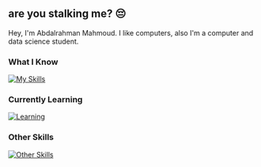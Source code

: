 are you stalking me? 😔
---
Hey, I'm Abdalrahman Mahmoud. I like computers, also I'm a computer and data science student.

### What I Know
[![My Skills](https://skillicons.dev/icons?i=java,cpp,py,r,bash,js,ts,html,css,bootstrap,tailwind,sass,react,webpack,vite,mysql,git,docker,nextjs&perline=8)](https://skillicons.dev)

### Currently Learning
[![Learning](https://skillicons.dev/icons?i=nodejs,powershell)](https://skillicons.dev)

### Other Skills
[![Other Skills](https://skillicons.dev/icons?i=ae,figma)](https://skillicons.dev)
